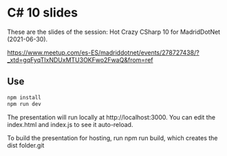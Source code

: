 # C# 10 slides

These are the slides of the session: Hot Crazy CSharp 10 for MadridDotNet (2021-06-30).

https://www.meetup.com/es-ES/madriddotnet/events/278727438/?_xtd=gqFyqTIxNDUxMTU3OKFwo2FwaQ&from=ref

## Use

```bash
npm install
npm run dev
```

The presentation will run locally at http://localhost:3000. You can edit the index.html and index.js to see it auto-reload.

To build the presentation for hosting, run npm run build, which creates the dist folder.git